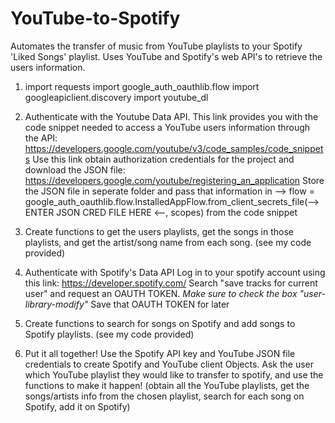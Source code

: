 # YouTube-to-Spotify
Automates the transfer of music from YouTube playlists to your Spotify 'Liked Songs' playlist. Uses YouTube and Spotify's web API's to retrieve the users information.

1) import requests
   import google_auth_oauthlib.flow
   import googleapiclient.discovery
   import youtube_dl
   
2) Authenticate with the Youtube Data API.
  This link provides you with the code snippet needed to access a YouTube users information through the API: https://developers.google.com/youtube/v3/code_samples/code_snippets
  Use this link obtain authorization credentials for the project and download the JSON file: https://developers.google.com/youtube/registering_an_application
  Store the JSON file in seperate folder and pass that information in 
     --> flow = google_auth_oauthlib.flow.InstalledAppFlow.from_client_secrets_file(--> ENTER JSON CRED FILE HERE <--, scopes) from the code snippet
     
3) Create functions to get the users playlists, get the songs in those playlists, and get the artist/song name from each song. (see my code provided)

4) Authenticate with Spotify's Data API
  Log in to your spotify account using this link: https://developer.spotify.com/
  Search "save tracks for current user" and request an OAUTH TOKEN. *Make sure to check the box "user-library-modify"*
  Save that OAUTH TOKEN for later
 
5) Create functions to search for songs on Spotify and add songs to Spotify playlists. (see my code provided)

6) Put it all together!
  Use the Spotify API key and YouTube JSON file credentials to create Spotify and YouTube client Objects.
  Ask the user which YouTube playlist they would like to transfer to spotify, and use the functions to make it happen!
    (obtain all the YouTube playlists, get the songs/artists info from the chosen playlist, search for each song on Spotify, add it on Spotify)
    
